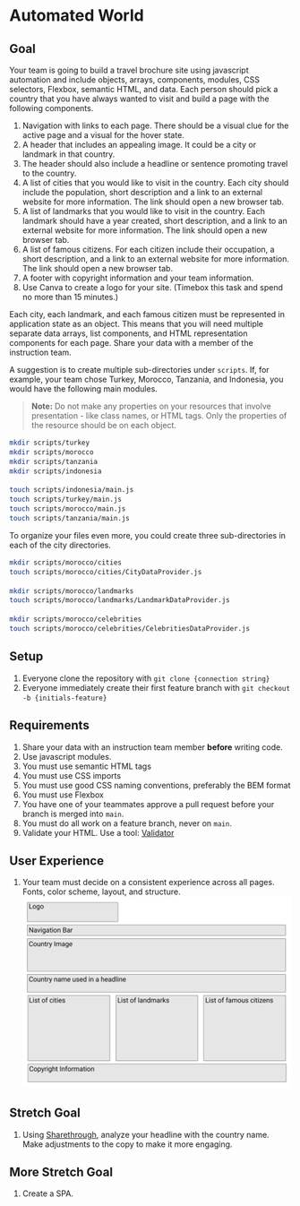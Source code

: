 # Automated World

## Goal

Your team is going to build a travel brochure site using javascript automation and include objects, arrays, components, modules, CSS selectors, Flexbox, semantic HTML, and data. Each person should pick a country that you have always wanted to visit and build a page with the following components.

1. Navigation with links to each page. There should be a visual clue for the active page and a visual for the hover state.
1. A header that includes an appealing image. It could be a city or landmark in that country.
1. The header should also include a headline or sentence promoting travel to the country.
1. A list of cities that you would like to visit in the country. Each city should include the population, short description and a link to an external website for more information. The link should open a new browser tab.
1. A list of landmarks that you would like to visit in the country. Each landmark should have a year created, short description, and a link to an external website for more information. The link should open a new browser tab.
1. A list of famous citizens. For each citizen include their occupation, a short description, and a link to an external website for more information. The link should open a new browser tab.
1. A footer with copyright information and your team information.
1. Use Canva to create a logo for your site. (Timebox this task and spend no more than 15 minutes.)

Each city, each landmark, and each famous citizen must be represented in application state as an object. This means that you will need multiple separate data arrays, list components, and HTML representation components for each page. Share your data with a member of the instruction team.

A suggestion is to create multiple sub-directories under `scripts`. If, for example, your team chose Turkey, Morocco, Tanzania, and Indonesia, you would have the following main modules.

> **Note:** Do not make any properties on your resources that involve presentation - like class names, or HTML tags. Only the properties of the resource should be on each object.

```sh
mkdir scripts/turkey
mkdir scripts/morocco
mkdir scripts/tanzania
mkdir scripts/indonesia

touch scripts/indonesia/main.js
touch scripts/turkey/main.js
touch scripts/morocco/main.js
touch scripts/tanzania/main.js
```

To organize your files even more, you could create three sub-directories in each of the city directories.

```sh
mkdir scripts/morocco/cities
touch scripts/morocco/cities/CityDataProvider.js

mkdir scripts/morocco/landmarks
touch scripts/morocco/landmarks/LandmarkDataProvider.js

mkdir scripts/morocco/celebrities
touch scripts/morocco/celebrities/CelebritiesDataProvider.js
```

## Setup

1. Everyone clone the repository with `git clone {connection string}`
1. Everyone immediately create their first feature branch with `git checkout -b {initials-feature}`

## Requirements

1. Share your data with an instruction team member **before** writing code.
1. Use javascript modules.
1. You must use semantic HTML tags
1. You must use CSS imports
1. You must use good CSS naming conventions, preferably the BEM format
1. You must use Flexbox
1. You have one of your teammates approve a pull request before your branch is merged into `main`.
1. You must do all work on a feature branch, never on `main`.
1. Validate your HTML. Use a tool: [Validator](https://validator.w3.org/)


## User Experience

1. Your team must decide on a consistent experience across all pages. Fonts, color scheme, layout, and structure.
![Hello World Layout](./hello-world-wireframe.png)

## Stretch Goal
1. Using [Sharethrough](https://headlines.sharethrough.com/), analyze your headline with the country name. Make adjustments to the copy to make it more engaging.

## More Stretch Goal
1. Create a SPA.
